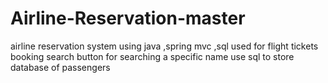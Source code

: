 # Airline-Reservation-master
airline reservation system using java ,spring mvc ,sql
used for flight tickets booking
search button for searching a specific name 
use sql to store database of passengers
